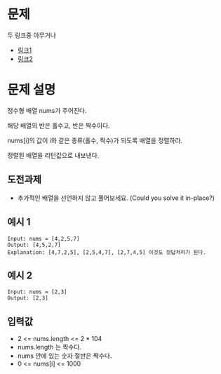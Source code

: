 # 문제

두 링크중 아무거나
- [링크1](https://leetcode.com/explore/challenge/card/september-leetcoding-challenge-2021/639/week-4-september-22nd-september-28th/3990/)
- [링크2](https://leetcode.com/problems/sort-array-by-parity-ii/)


# 문제 설명

정수형 배열 nums가 주어진다.

해당 배열의 반은 홀수고, 반은 짝수이다.

nums[i]의 값이 i와 같은 종류(홀수, 짝수)가 되도록 배열을 정렬하라.

정렬된 배열을 리턴값으로 내보낸다.

## 도전과제
- 추가적인 배열을 선언하지 않고 풀어보세요. (Could you solve it in-place?)

## 예시 1
```
Input: nums = [4,2,5,7]
Output: [4,5,2,7]
Explanation: [4,7,2,5], [2,5,4,7], [2,7,4,5] 이것도 정답처리가 된다.
```

## 예시 2
```
Input: nums = [2,3]
Output: [2,3]
```
 

## 입력값

- 2 <= nums.length <= 2 * 104
- nums.length 는 짝수다.
- nums 안에 있는 숫자 절반은 짝수다.
- 0 <= nums[i] <= 1000
